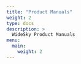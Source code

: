 ```yaml
---
title: "Product Manuals"
weight: 2
type: docs
description: >
  WideSky Product Manuals
menu:
  main:
    weight: 2
---
```








